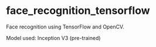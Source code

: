 # face_recognition_tensorflow
Face recognition using TensorFlow and OpenCV.

Model used: Inception V3 (pre-trained)
